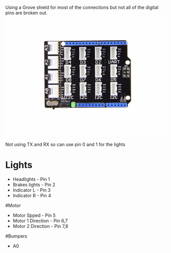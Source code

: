 Using a Grove shield for most of the connections but not all of the digital pins are broken out.
![alt text](Shield.jpg)

Not using TX and RX so can use pin 0 and 1 for the lights

# Lights
* Headlights - Pin 1
* Brakes  lights - Pin 2
* Indicator L - Pin 3
* Indicator R - Pin 4

#Motor
* Motor Spped - Pin 5
* Motor 1 Direction - Pin 6,7
* Motor 2 Direction - Pin 7,8

#Bumpers
* A0
